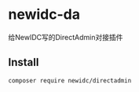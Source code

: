 # newidc-da

给NewIDC写的DirectAdmin对接插件

## Install

```shell script
composer require newidc/directadmin
```


